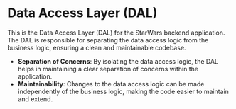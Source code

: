 # Data Access Layer (DAL)

This is the Data Access Layer (DAL) for the StarWars backend application. The DAL is responsible for separating the data access logic from the business logic, ensuring a clean and maintainable codebase.

- **Separation of Concerns**: By isolating the data access logic, the DAL helps in maintaining a clear separation of concerns within the application.
- **Maintainability**: Changes to the data access logic can be made independently of the business logic, making the code easier to maintain and extend.
